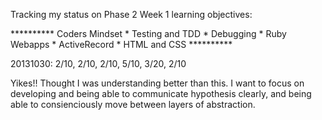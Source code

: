 Tracking my status on Phase 2 Week 1 learning objectives:

********** Coders Mindset * Testing and TDD * Debugging * Ruby Webapps * ActiveRecord * HTML and CSS **********

20131030:    2/10,           2/10,           2/10,            5/10,            3/20,            2/10

Yikes!! Thought I was understanding better than this. I want to focus on developing and being able to communicate
hypothesis clearly, and being able to consienciously move between layers of abstraction.
